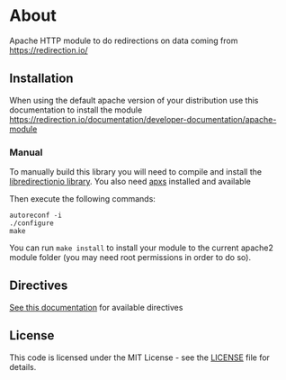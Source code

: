 # About

Apache HTTP module to do redirections on data coming from https://redirection.io/

## Installation

When using the default apache version of your distribution use this documentation to install the module
https://redirection.io/documentation/developer-documentation/apache-module

### Manual

To manually build this library you will need to compile and install the [libredirectionio library](https://github.com/redirectionio/libredirectionio).
You also need [apxs](https://httpd.apache.org/docs/2.4/programs/apxs.html) installed and available

Then execute the following commands:

```
autoreconf -i
./configure
make
```

You can run `make install` to install your module to the current apache2 module folder (you may need root permissions in order to do so).

## Directives

[See this documentation](https://redirection.io/documentation/developer-documentation/apache-module#module-configuration-directives) for available directives

##  License

This code is licensed under the MIT License - see the  [LICENSE](./LICENSE.md)  file for details.
